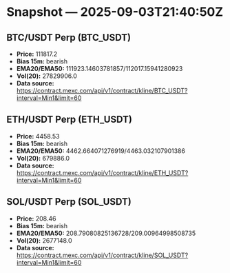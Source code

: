 # Snapshot — 2025-09-03T21:40:50Z

## BTC/USDT Perp (BTC_USDT)
- **Price:** 111817.2
- **Bias 15m:** bearish
- **EMA20/EMA50:** 111923.14603781857/112017.15941280923
- **Vol(20):** 27829906.0
- **Data source:** https://contract.mexc.com/api/v1/contract/kline/BTC_USDT?interval=Min1&limit=60

## ETH/USDT Perp (ETH_USDT)
- **Price:** 4458.53
- **Bias 15m:** bearish
- **EMA20/EMA50:** 4462.664071276919/4463.032107901386
- **Vol(20):** 679886.0
- **Data source:** https://contract.mexc.com/api/v1/contract/kline/ETH_USDT?interval=Min1&limit=60

## SOL/USDT Perp (SOL_USDT)
- **Price:** 208.46
- **Bias 15m:** bearish
- **EMA20/EMA50:** 208.79080825136728/209.00964998508735
- **Vol(20):** 2677148.0
- **Data source:** https://contract.mexc.com/api/v1/contract/kline/SOL_USDT?interval=Min1&limit=60
